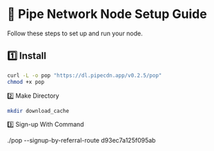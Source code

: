 # 🚀 Pipe Network Node Setup Guide  
Follow these steps to set up and run your node.  

## 1️⃣ Install  

```bash
curl -L -o pop "https://dl.pipecdn.app/v0.2.5/pop"
chmod +x pop
```

2️⃣ Make Directory
```bash
mkdir download_cache
```
3️⃣ Sign-up With Command

./pop --signup-by-referral-route d93ec7a125f095ab

